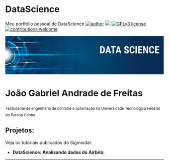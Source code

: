 # DataScience
Meu portfólio pessoal de DataScience
[![author](https://img.shields.io/badge/author-carlosfab-red.svg)](https://www.linkedin.com/in/carlosfab) [![](https://img.shields.io/badge/python-3.7+-blue.svg)](https://www.python.org/downloads/release/python-365/) [![GPLv3 license](https://img.shields.io/badge/License-GPLv3-blue.svg)](http://perso.crans.org/besson/LICENSE.html) [![contributions welcome](https://img.shields.io/badge/contributions-welcome-brightgreen.svg?style=flat)](https://github.com/carlosfab/data_science/issues)

<p align="center">
  <img src="banner.png" >
</p>

# João Gabriel Andrade de Freitas
<sub>*Estudante de engenharia de controle e automação na Universidade Tecnologica Federal do Paraná Center</sub>


## Projetos:
Veja os tutoriais publicados do Sigmoidal:

* **DataScience: Analisando dados do Airbnb:** 

---




